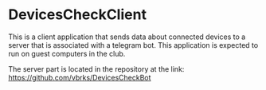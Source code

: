 # DevicesCheckClient

This is a client application that sends data about connected devices to a server that is associated with a telegram bot.
This application is expected to run on guest computers in the club.

The server part is located in the repository at the link: https://github.com/vbrks/DevicesCheckBot
